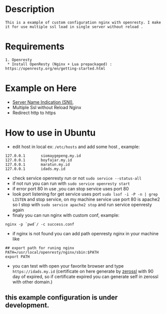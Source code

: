 Description
===========
	This is a example of custom configuration nginx with openresty. I make it for use multiple ssl load in single server without reload . 

Requirements 
============
	1. Openresty
	 * Install OpenResty (Nginx + Lua prepackaged) :
    https://openresty.org/en/getting-started.html
	
Example on Here
=============== 
* [Server Name Indication (SNI)](https://en.wikipedia.org/wiki/Server_Name_Indication),
* Multiple Ssl without Reload Nginx 
* Redirect http to https

How to use in Ubuntu
====================
* edit host in local ex: `/etc/hosts` and add some host , example:
```
127.0.0.1       siomaygepeng.my.id
127.0.0.1       boyfajar.my.id
127.0.0.1       maratun.my.id
127.0.0.1       idads.my.id
```

* check service openresty run or not `sudo service --status-all`
* if not run you can run with `sudo service openresty start`
* if error port 80 in use ,you can stop service uses port 80
* look port listening for get service uses port ` sudo lsof -i -P -n | grep LISTEN ` and stop service,  on my machine service use port 80 is apache2 so I stop with `sudo service apache2 stop` and run service openresty again
* finaly you can run nginx with custom conf, example:
```
nginx -p `pwd`/ -c success.conf
```
* if nginx is not found you can add path openresty nginx in your machine like
```
## export path for runing nginx
PATH=/usr/local/openresty/nginx/sbin:$PATH
export PATH
```
* you can test with open your favorite browser and type `https://idads.my.id`
(certificate on here generate by [zerossl](https://zerossl.com/) with 90 day of expired, so if certificate expired you can generate self in zerossl with other domain.)

## this example configuration is under development.

